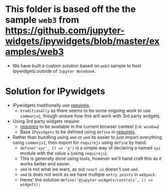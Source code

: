 # This folder is based off the the sample `web3` from https://github.com/jupyter-widgets/ipywidgets/blob/master/examples/web3

* We have built a custom solution based on `web3` sample to host ipywidgets outside of `Jupyter Notebook`.

# Solution for IPywidgets

* IPywidgets traditionally use [requirejs](https://requirejs.org).
    * `traditionally` as there seems to be some ongoing work to use `commonjs2`, though unsure how this will work with 3rd party widgets.
* Using 3rd party widgets require:
    * [requirejs](https://requirejs.org) to be available in the current browser context (i.e. `window`)
    * Base `IPywidgets` to be defined using `define` in [requirejs](https://requirejs.org).
* Rather than bundling using `amd` or `umd` its easier to just import everything using `commonjs2`, then export for `requirejs` using `define` by hand.
    * `define('xyz', () => 'a')` is a simple way of declaring a named `xyz` module with the value `a` (using `requirejs`).
    * This is generally done using tools, however we'll hand craft this as it works better and easier.
    * `amd` is not what we want, as out `react ui` doesn't use `amd`.
    * `umd` is does not work as we have multiple `entry points` in `webpack`.
    * Heres' the solution `define('@jupyter-widgets/controls', () => widgets);`
